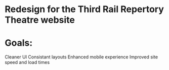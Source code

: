 # Redesign for the Third Rail Repertory Theatre website

# Goals:
Cleaner UI
Consistant layouts
Enhanced mobile experience
Improved site speed and load times
